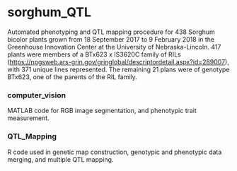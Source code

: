 # sorghum_QTL
Automated phenotyping and QTL mapping procedure for 438 Sorghum bicolor plants grown from 18 September 2017 to 9 February 2018 in the Greenhouse Innovation Center at the University of Nebraska-Lincoln. 417 plants were members of a BTx623 x IS3620C family of RILs (https://npgsweb.ars-grin.gov/gringlobal/descriptordetail.aspx?id=289007), with 371 unique lines represented. The remaining 21 plans were of genotype BTx623, one of the parents of the RIL family. 

### computer_vision
MATLAB code for RGB image segmentation, and phenotypic trait measurement.

### QTL_Mapping
R code used in genetic map construction, genotypic and phenotypic data merging, and multiple QTL mapping.
